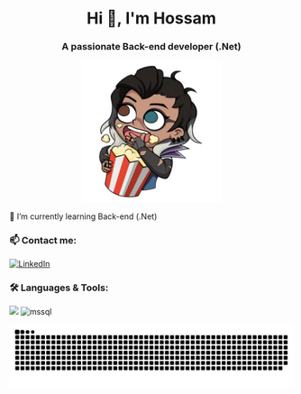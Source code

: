 <h1 align="center">Hi 👋, I'm Hossam</h1>
<h3 align="center">A passionate Back-end developer (.Net)</h3>
<p align="center"> <img width="250" src="assets/Fascinating.png" /> </p>
<p align="left">🌱 I’m currently learning Back-end (.Net)</p>
<h3 align="left">📫 Contact me:</h3>
<p align="left">
    <a href="https://linkedin.com/in/hossam--mohamed" target="_blank">
        <img src="https://skillicons.dev/icons?i=linkedin" alt="LinkedIn"/>    
    </a> </p>
<h3 align="left">🛠️ Languages & Tools:</h3>
  <p align="left"> <img src="https://skillicons.dev/icons?i=cs,dotnet,html,css,git,github,stackoverflow&perline=8"/> 
   <a> <img src="https://www.svgrepo.com/show/303229/microsoft-sql-server-logo.svg" alt="mssql" width="45" height="45"/>
   </a> </p>
<p align="center"> <img src="https://raw.githubusercontent.com/platane/snk/output/github-contribution-grid-snake-dark.svg"> </a> </p>
